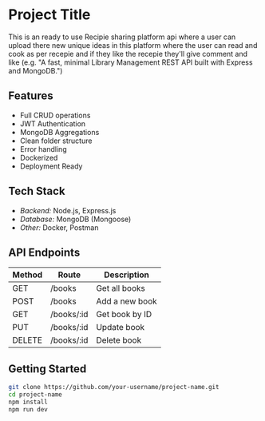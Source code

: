 # Project Title

This is an ready to use Recipie sharing platform api where a user can upload there new unique ideas in this platform where the user can read and cook as per recepie and if they like the recepie they'll give comment and like 
(e.g. "A fast, minimal Library Management REST API built with Express and MongoDB.")

## Features

- Full CRUD operations
- JWT Authentication 
- MongoDB Aggregations 
- Clean folder structure
- Error handling
- Dockerized 
- Deployment Ready

## Tech Stack

- *Backend:* Node.js, Express.js
- *Database:* MongoDB (Mongoose)
- *Other:* Docker, Postman

## API Endpoints

| Method | Route | Description |
|--------|-------|-------------|
| GET | /books | Get all books |
| POST | /books | Add a new book |
| GET | /books/:id | Get book by ID |
| PUT | /books/:id | Update book |
| DELETE | /books/:id | Delete book |

## Getting Started

```bash
git clone https://github.com/your-username/project-name.git
cd project-name
npm install
npm run dev
